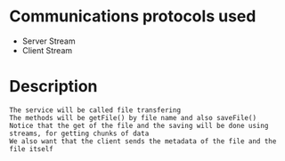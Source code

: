# Communications protocols used
- Server Stream
- Client Stream
# Description
```
The service will be called file transfering
The methods will be getFile() by file name and also saveFile()
Notice that the get of the file and the saving will be done using streams, for getting chunks of data 
We also want that the client sends the metadata of the file and the file itself
```